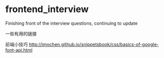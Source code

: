 # frontend_interview
Finishing front of the interview questions, continuing to update

一些有用的链接

前端小技巧
http://imochen.github.io/snippetsbook/css/basics-of-google-font-api.html
